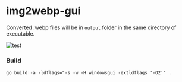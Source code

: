 # img2webp-gui

Converted .webp files will be in `output` folder in the same directory of executable.

![test](https://github.com/user-attachments/assets/2a04051f-1508-4ad9-9c56-30c1aa2fb7b3)

### Build
```
go build -a -ldflags="-s -w -H windowsgui -extldflags '-O2'" .
```
